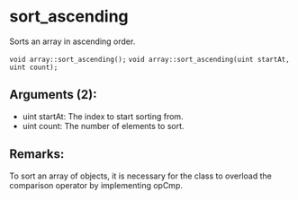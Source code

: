 # sort_ascending
Sorts an array in ascending order.

`void array::sort_ascending();`
`void array::sort_ascending(uint startAt, uint count);`

## Arguments (2):
* uint startAt: The index to start sorting from.
* uint count: The number of elements to sort.

## Remarks:
To sort an array of objects, it is necessary for the class to overload the comparison operator by implementing opCmp.
